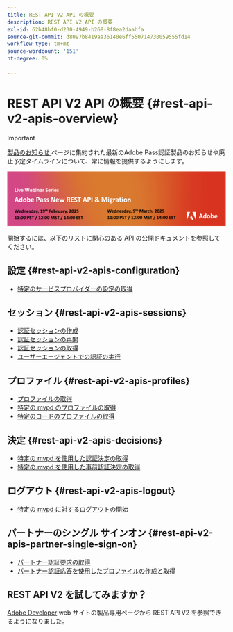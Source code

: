 ```yaml
---
title: REST API V2 API の概要
description: REST API V2 API の概要
exl-id: 62b48bf0-d200-4949-b268-8f8ea2daabfa
source-git-commit: d8097b8419aa36140e6ff550714730059555fd14
workflow-type: tm+mt
source-wordcount: '151'
ht-degree: 0%

---
```


# REST API V2 API の概要 {#rest-api-v2-apis-overview}

>[!IMPORTANT]
>
> [ 製品のお知らせ ](/help/authentication/product-announcements.md) ページに集約された最新のAdobe Pass認証製品のお知らせや廃止予定タイムラインについて、常に情報を提供するようにします。

<a href="https://experienceleague.adobe.com/en/docs/pass/authentication/product-announcements">![ ライブウェビナーシリーズ ](/help/authentication/assets/rest-api-v2/live-webinar-series-banner.png)</a>

開始するには、以下のリストに関心のある API の公開ドキュメントを参照してください。

## 設定 {#rest-api-v2-apis-configuration}

* [特定のサービスプロバイダーの設定の取得](configuration-apis/rest-api-v2-configuration-apis-retrieve-configuration-for-specific-service-provider.md)

## セッション {#rest-api-v2-apis-sessions}

* [認証セッションの作成](sessions-apis/rest-api-v2-sessions-apis-create-authentication-session.md)
* [認証セッションの再開](sessions-apis/rest-api-v2-sessions-apis-resume-authentication-session.md)
* [認証セッションの取得](sessions-apis/rest-api-v2-sessions-apis-retrieve-authentication-session-information-using-code.md)
* [ユーザーエージェントでの認証の実行](sessions-apis/rest-api-v2-sessions-apis-perform-authentication-in-user-agent.md)

## プロファイル {#rest-api-v2-apis-profiles}

* [プロファイルの取得](profiles-apis/rest-api-v2-profiles-apis-retrieve-profiles.md)
* [特定の mvpd のプロファイルの取得](profiles-apis/rest-api-v2-profiles-apis-retrieve-profile-for-specific-mvpd.md)
* [特定のコードのプロファイルの取得](profiles-apis/rest-api-v2-profiles-apis-retrieve-profile-for-specific-code.md)

## 決定 {#rest-api-v2-apis-decisions}

* [特定の mvpd を使用した認証決定の取得](decisions-apis/rest-api-v2-decisions-apis-retrieve-authorization-decisions-using-specific-mvpd.md)
* [特定の mvpd を使用した事前認証決定の取得](decisions-apis/rest-api-v2-decisions-apis-retrieve-preauthorization-decisions-using-specific-mvpd.md)

## ログアウト {#rest-api-v2-apis-logout}

* [特定の mvpd に対するログアウトの開始](logout-apis/rest-api-v2-logout-apis-initiate-logout-for-specific-mvpd.md)

## パートナーのシングル サインオン {#rest-api-v2-apis-partner-single-sign-on}

* [パートナー認証要求の取得](partner-single-sign-on-apis/rest-api-v2-partner-single-sign-on-apis-retrieve-partner-authentication-request.md)
* [パートナー認証応答を使用したプロファイルの作成と取得](partner-single-sign-on-apis/rest-api-v2-partner-single-sign-on-apis-retrieve-profile-using-partner-authentication-response.md)

## REST API V2 を試してみますか？

[Adobe Developer](https://developer.adobe.com/adobe-pass/) web サイトの製品専用ページから REST API V2 を参照できるようになりました。
